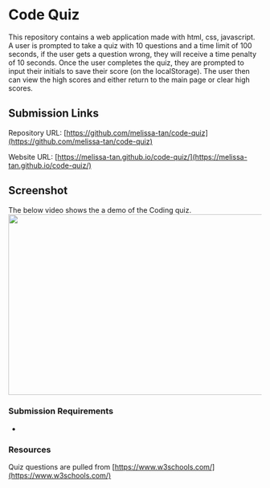 # Code Quiz
This repository contains a web application made with html, css, javascript. A user is prompted to take a quiz with 10 questions and a time limit of 100 seconds, if the user gets a question wrong, they will receive a time penalty of 10 seconds. Once the user completes the quiz, they are prompted to input their initials to save their score (on the localStorage). The user then can view the high scores and either return to the main page or clear high scores.  

## Submission Links
Repository URL: [https://github.com/melissa-tan/code-quiz](https://github.com/melissa-tan/code-quiz)

Website URL: [https://melissa-tan.github.io/code-quiz/](https://melissa-tan.github.io/code-quiz/)

## Screenshot
The below video shows the a demo of the Coding quiz. <br />
<img src="./assets/demo/large-code-quize-demo.gif" width="640" height="360">

### Submission Requirements
- 

### Resources
Quiz questions are pulled from [https://www.w3schools.com/](https://www.w3schools.com/)
